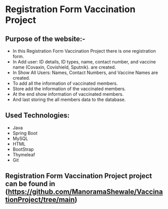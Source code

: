# Registration Form Vaccination Project

## Purpose of the website:- 

- In this Registration Form Vaccination Project there is one registration form.
- In Add user: ID details, ID types, name, contact number, and vaccine name (Covaxin, Covishield, Sputnik). are created.
- In Show All Users: Names, Contact Numbers, and Vaccine Names are created.
- To add all the information of vaccinated members.
- Store add the information of the vaccinated members.
- At the end show information of vaccinated members.
- And last storing the all members data to the database.

## Used Technologies:
- Java
- Spring Boot
- MySQL
- HTML
- BootStrap
- Thymeleaf
- Git

 ##  Registration Form Vaccination Project project can be found in (https://github.com/ManoramaShewale/VaccinationProject/tree/main)
